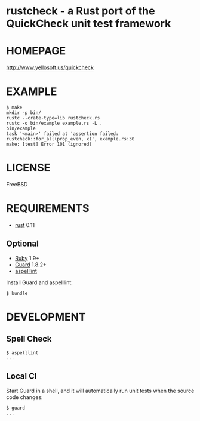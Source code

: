 # rustcheck - a Rust port of the QuickCheck unit test framework

# HOMEPAGE

http://www.yellosoft.us/quickcheck

# EXAMPLE

```
$ make
mkdir -p bin/
rustc --crate-type=lib rustcheck.rs
rustc -o bin/example example.rs -L .
bin/example
task '<main>' failed at 'assertion failed: rustcheck::for_all(prop_even, x)', example.rs:30
make: [test] Error 101 (ignored)
```

# LICENSE

FreeBSD

# REQUIREMENTS

* [rust](http://www.rust-lang.org/) 0.11

## Optional

* [Ruby](https://www.ruby-lang.org/) 1.9+
* [Guard](http://guardgem.org/) 1.8.2+
* [aspelllint](https://github.com/mcandre/aspelllint)

Install Guard and aspelllint:

    $ bundle

# DEVELOPMENT

## Spell Check

    $ aspelllint
    ...

## Local CI

Start Guard in a shell, and it will automatically run unit tests when the source code changes:

    $ guard
    ...
